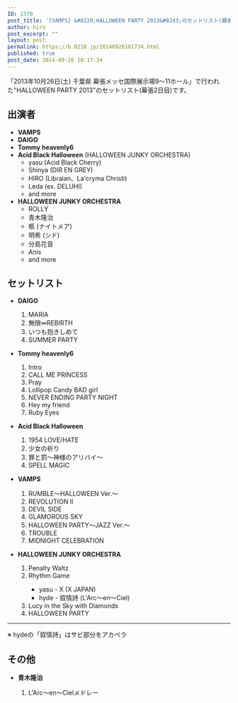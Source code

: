 ```yaml
---
ID: 1370
post_title: '[VAMPS] &#8220;HALLOWEEN PARTY 2013&#8243;のセットリスト(幕張2日目)'
author: hiro
post_excerpt: ""
layout: post
permalink: https://b.0218.jp/20140926101734.html
published: true
post_date: 2014-09-26 10:17:34
---
```

「2013年10月26日(土) 千葉県 幕張メッセ国際展示場9～11ホール」で行われた"HALLOWEEN PARTY 2013"のセットリスト(幕張2日目)です。
<!--more-->
<h2>出演者</h2>
<ul class="list-unstyled">
  <li><b>VAMPS</b></li>
  <li><b>DAIGO</b></li>
  <li><b>Tommy heavenly6</b></li>
  <li><b>Acid Black Halloween</b> (HALLOWEEN JUNKY ORCHESTRA)
   <ul>
    <li>yasu (Acid Black Cherry) 
    <li>Shinya (DIR EN GREY) 
    <li>HIRO (Libraian、La'cryma Christi)
    <li>Leda (ex. DELUHI)
    <li>and more
   </ul>
  </li>
  <li><b>HALLOWEEN JUNKY ORCHESTRA</b>
   <ul>
    <li>ROLLY
    <li>青木隆治
    <li>柩 (ナイトメア)
    <li>明希 (シド)
    <li>分島花音
    <li>Anis
    <li>and more
   </ul>
  </li>
</ul>

<h2>セットリスト</h2>
<ul class="list-unstyled">
<li><b>DAIGO</b></li>
<ol>
<li>MARIA</li>
<li>無限∞REBIRTH</li>
<li>いつも抱きしめて</li>
<li>SUMMER PARTY</li>
</ol>
</ul>

<ul class="list-unstyled">
<li><b>Tommy heavenly6</b></li>
<ol>
<li>Intro
<li>CALL ME PRINCESS
<li>Pray
<li>Lollipop Candy BAD girl
<li>NEVER ENDING PARTY NIGHT
<li>Hey my friend
<li>Ruby Eyes
</ol>
</ul>

<ul class="list-unstyled">
<li><b>Acid Black Halloween</b></li>
<ol>
<li>1954 LOVE/HATE
<li>少女の祈り
<li>罪と罰～神様のアリバイ～
<li>SPELL MAGIC
</ol>
</ul>

<ul class="list-unstyled">
<li><b>VAMPS</b></li>
<ol>
<li>RUMBLE～HALLOWEEN Ver.～
<li>REVOLUTION II
<li>DEVIL SIDE
<li>GLAMOROUS SKY
<li>HALLOWEEN PARTY～JAZZ Ver.～
<li>TROUBLE
<li>MIDNIGHT CELEBRATION
</ol>
</ul>

<ul class="list-unstyled">
<li><b>HALLOWEEN JUNKY ORCHESTRA</b></li>
<ol>
<li>Penalty Waltz
<li>Rhythm Game</li>
<ul>
<li>yasu - X (X JAPAN)
<li>hyde - 叙情詩 (L'Arc〜en〜Ciel)
</ul>
</li>
<li>Lucy in the Sky with Diamonds
<li>HALLOWEEN PARTY
</ol>
</ul>
<hr>
※ hydeの「叙情詩」はサビ部分をアカペラ

<h2>その他</h2>
<ul class="list-unstyled">
<li><b>青木隆治</b></li>
<ol>
<li>L'Arc〜en〜Cielメドレー
</ol>
</ul>